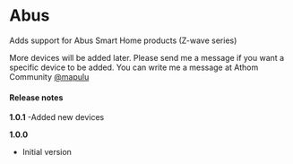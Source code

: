 # Abus

Adds support for Abus Smart Home products (Z-wave series)

More devices will be added later. Please send me a message if you want a specific device to be added.
You can write me a message at Athom Community [@mapulu](https://community.athom.com/new-message?username=mapulu&title=ABUS-App&body=) 

#### Release notes
**1.0.1**
-Added new devices

**1.0.0**
- Initial version
